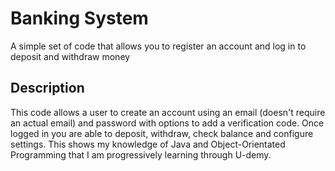 # Banking System
A simple set of code that allows you to register an account and log in to deposit and withdraw money

## Description
This code allows a user to create an account using an email (doesn't require an actual email) and password with options to add a verification code. 
Once logged in you are able to deposit, withdraw, check balance and configure settings. This shows my knowledge of Java and Object-Orientated 
Programming that I am progressively learning through U-demy.

